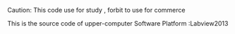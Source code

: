 Caution: This code use for study , forbit to use for commerce

This is the source code of upper-computer 
Software Platform :Labview2013
